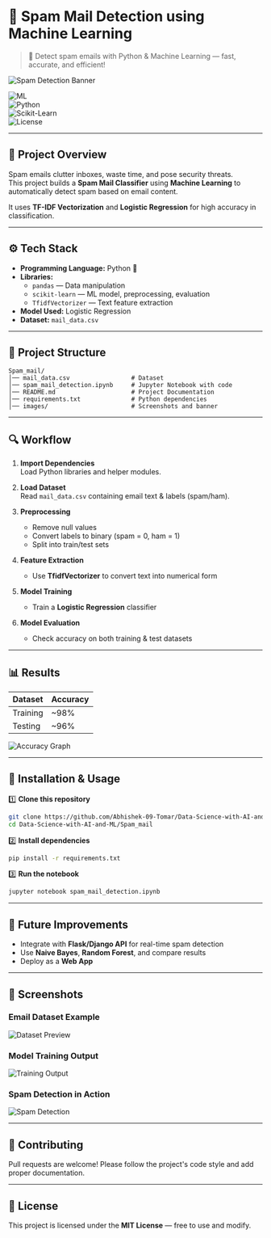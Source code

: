 # 📧 Spam Mail Detection using Machine Learning  

> 🚀 Detect spam emails with Python & Machine Learning — fast, accurate, and efficient!  

![Spam Detection Banner](images/banner.png)  

![ML](https://img.shields.io/badge/Machine%20Learning-Spam%20Detection-blue?style=for-the-badge)  
![Python](https://img.shields.io/badge/Python-3.8+-green?style=for-the-badge)  
![Scikit-Learn](https://img.shields.io/badge/Scikit--Learn-1.0-orange?style=for-the-badge)  
![License](https://img.shields.io/badge/License-MIT-purple?style=for-the-badge)  

---

## 📝 Project Overview  

Spam emails clutter inboxes, waste time, and pose security threats.  
This project builds a **Spam Mail Classifier** using **Machine Learning** to automatically detect spam based on email content.  

It uses **TF-IDF Vectorization** and **Logistic Regression** for high accuracy in classification.  

---

## ⚙️ Tech Stack  

- **Programming Language:** Python 🐍  
- **Libraries:**  
  - `pandas` — Data manipulation  
  - `scikit-learn` — ML model, preprocessing, evaluation  
  - `TfidfVectorizer` — Text feature extraction  
- **Model Used:** Logistic Regression  
- **Dataset:** `mail_data.csv`  

---

## 📂 Project Structure  

```
Spam_mail/
│── mail_data.csv                 # Dataset
│── spam_mail_detection.ipynb     # Jupyter Notebook with code
│── README.md                     # Project Documentation
│── requirements.txt              # Python dependencies
│── images/                       # Screenshots and banner
```

---

## 🔍 Workflow  

1. **Import Dependencies**  
   Load Python libraries and helper modules.  

2. **Load Dataset**  
   Read `mail_data.csv` containing email text & labels (spam/ham).  

3. **Preprocessing**  
   - Remove null values  
   - Convert labels to binary (spam = 0, ham = 1)  
   - Split into train/test sets  

4. **Feature Extraction**  
   - Use **TfidfVectorizer** to convert text into numerical form  

5. **Model Training**  
   - Train a **Logistic Regression** classifier  

6. **Model Evaluation**  
   - Check accuracy on both training & test datasets  

---

## 📊 Results  

| Dataset   | Accuracy |
|-----------|----------|
| Training  | ~98%     |
| Testing   | ~96%     |

![Accuracy Graph](images/accuracy.png)  

---

## 🚀 Installation & Usage  

1️⃣ **Clone this repository**  
```bash
git clone https://github.com/Abhishek-09-Tomar/Data-Science-with-AI-and-ML.git
cd Data-Science-with-AI-and-ML/Spam_mail
```

2️⃣ **Install dependencies**  
```bash
pip install -r requirements.txt
```

3️⃣ **Run the notebook**  
```bash
jupyter notebook spam_mail_detection.ipynb
```

---

## 📌 Future Improvements  

- Integrate with **Flask/Django API** for real-time spam detection  
- Use **Naive Bayes**, **Random Forest**, and compare results  
- Deploy as a **Web App**  

---

## 📸 Screenshots  

### Email Dataset Example  
![Dataset Preview](images/dataset_preview.png)  

### Model Training Output  
![Training Output](images/training_output.png)  

### Spam Detection in Action  
![Spam Detection](images/detection_example.png)  

---

## 🤝 Contributing  

Pull requests are welcome! Please follow the project's code style and add proper documentation.  

---

## 📜 License  

This project is licensed under the **MIT License** — free to use and modify.  

